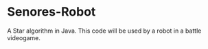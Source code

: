 # Senores-Robot


A Star algorithm in Java. This code will be used by a robot in a battle videogame.
